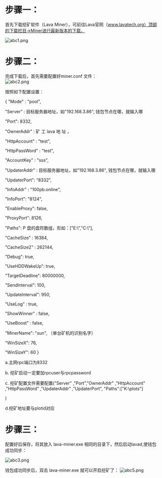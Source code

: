 # 步骤一：
首先下载挖矿软件（Lava Miner），可前往Lava官网（www.lavatech.org）顶部的下载栏目->Miner进行最新版本的下载。

![abc1.png](https://github.com/lavafy/testnet/blob/master/imgs/abc1.png)

# 步骤二：

完成下载后，首先需要配置好miner.conf 文件：  
![abc2.png](https://github.com/lavafy/testnet/blob/master/imgs/abc2.png)


按照如下配置设置：
 
 { "Mode" :  "pool",

"Server" : 目标服务器地址，如"192.168.3.86", 钱包节点在哪，就输入哪

"Port": 8332, 

"OwnerAddr" : 矿 工 lava 地 址 ，

"HttpAccount" : "test",

"HttpPassWord" : "test",

"AccountKey" : "sss",

"UpdaterAddr" : 目标服务器地址，如"192.168.3.86", 钱包节点在哪，就输入哪

"UpdaterPort": “8332”, 

"InfoAddr" : "100pb.online",

"InfoPort": "8124", 

"EnableProxy": false, 

"ProxyPort": 8126, 

"Paths": P 盘的盘符数组，形如：["E:\\","C:\\"], 

"CacheSize" : 16384, 

"CacheSize2" : 262144, 

"Debug": true, 

"UseHDDWakeUp": true, 

"TargetDeadline": 80000000, 

"SendInterval": 100, 

"UpdateInterval": 950, 

"UseLog" : true, 

"ShowWinner" : false, 

"UseBoost" : false, 

"MinerName": "sun", （单台矿机的识别名字） 

"WinSizeX": 76, 

"WinSizeY": 60 }

a.主网rpc端口为8332

b. 挖矿启动一定要加rpcuser与rpcpassword

c. 挖矿配置文件需要配置("Server" ,"Port","OwnerAddr" ,"HttpAccount" ,"HttpPassWord" ,"UpdaterAddr" ,"UpdaterPort",  "Paths":["K:\\plots"]

)

d.挖矿地址要与plotid对应


# 步骤三：

配置好后保存，将其放入 lava-miner.exe 相同的目录下，然后启动lavad,使钱包成功同步：

![abc3.png](https://github.com/lavafy/testnet/blob/master/imgs/abc3.png)

钱包成功同步后，双击 lava-miner.exe 就可以开启挖矿了：
![abc5.png](https://github.com/lavafy/testnet/blob/master/imgs/abc5.png)
